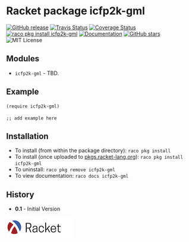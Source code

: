# Racket package icfp2k-gml

[![GitHub release](https://img.shields.io/github/release/u0_a382/icfp2k-gml.svg?style=flat-square)](https://github.com/u0_a382/icfp2k-gml/releases)
[![Travis Status](https://travis-ci.org/u0_a382/icfp2k-gml.svg)](https://www.travis-ci.org/u0_a382/icfp2k-gml)
[![Coverage Status](https://coveralls.io/repos/github/u0_a382/icfp2k-gml/badge.svg?branch=master)](https://coveralls.io/github/u0_a382/icfp2k-gml?branch=master)
[![raco pkg install icfp2k-gml](https://img.shields.io/badge/raco%20pkg%20install-icfp2k-gml-blue.svg)](http://pkgs.racket-lang.org/package/icfp2k-gml)
[![Documentation](https://img.shields.io/badge/raco%20docs-icfp2k-gml-blue.svg)](http://docs.racket-lang.org/icfp2k-gml/index.html)
[![GitHub stars](https://img.shields.io/github/stars/u0_a382/icfp2k-gml.svg)](https://github.com/u0_a382/icfp2k-gml/stargazers)
![MIT License](https://img.shields.io/badge/license-MIT-118811.svg)



## Modules

* `icfp2k-gml` - TBD.

## Example

```racket
(require icfp2k-gml)

;; add example here
```


## Installation

* To install (from within the package directory): `raco pkg install`
* To install (once uploaded to [pkgs.racket-lang.org](https://pkgs.racket-lang.org/)): `raco pkg install icfp2k-gml`
* To uninstall: `raco pkg remove icfp2k-gml`
* To view documentation: `raco docs icfp2k-gml`

## History

* **0.1** - Initial Version

[![Racket Language](https://raw.githubusercontent.com/johnstonskj/racket-scaffold/master/scaffold/plank-files/racket-lang.png)](https://racket-lang.org/)
